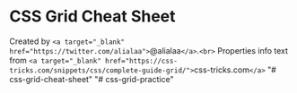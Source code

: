 # CSS Grid Cheat Sheet

Created by `<a target="_blank" href="https://twitter.com/alialaa">`@alialaa`</a>`.`<br>`
Properties info text from `<a target="_blank" href="https://css-tricks.com/snippets/css/complete-guide-grid/">`css-tricks.com`</a>`
"# css-grid-cheat-sheet"
"# css-grid-practice" 
